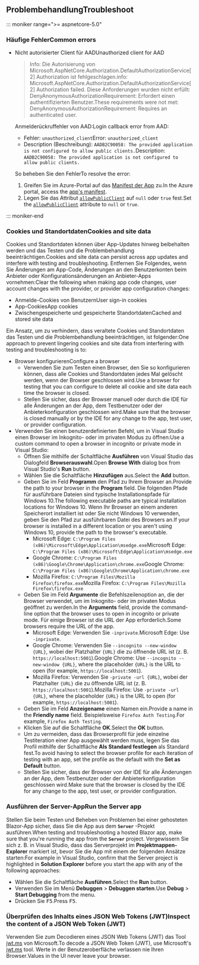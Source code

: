## <a name="troubleshoot"></a><span data-ttu-id="08056-101">Problembehandlung</span><span class="sxs-lookup"><span data-stu-id="08056-101">Troubleshoot</span></span>

::: moniker range=">= aspnetcore-5.0"

### <a name="common-errors"></a><span data-ttu-id="08056-102">Häufige Fehler</span><span class="sxs-lookup"><span data-stu-id="08056-102">Common errors</span></span>

* <span data-ttu-id="08056-103">Nicht autorisierter Client für AAD</span><span class="sxs-lookup"><span data-stu-id="08056-103">Unauthorized client for AAD</span></span>

  > <span data-ttu-id="08056-104">Info: Die Autorisierung von Microsoft.AspNetCore.Authorization.DefaultAuthorizationService[2] Authorization ist fehlgeschlagen.</span><span class="sxs-lookup"><span data-stu-id="08056-104">info: Microsoft.AspNetCore.Authorization.DefaultAuthorizationService[2] Authorization failed.</span></span> <span data-ttu-id="08056-105">Diese Anforderungen wurden nicht erfüllt: DenyAnonymousAuthorizationRequirement: Erfordert einen authentifizierten Benutzer.</span><span class="sxs-lookup"><span data-stu-id="08056-105">These requirements were not met: DenyAnonymousAuthorizationRequirement: Requires an authenticated user.</span></span>

  <span data-ttu-id="08056-106">Anmelderückruffehler von AAD:</span><span class="sxs-lookup"><span data-stu-id="08056-106">Login callback error from AAD:</span></span>

  * <span data-ttu-id="08056-107">Fehler: `unauthorized_client`</span><span class="sxs-lookup"><span data-stu-id="08056-107">Error: `unauthorized_client`</span></span>
  * <span data-ttu-id="08056-108">Description (Beschreibung): `AADB2C90058: The provided application is not configured to allow public clients.`</span><span class="sxs-lookup"><span data-stu-id="08056-108">Description: `AADB2C90058: The provided application is not configured to allow public clients.`</span></span>

  <span data-ttu-id="08056-109">So beheben Sie den Fehler</span><span class="sxs-lookup"><span data-stu-id="08056-109">To resolve the error:</span></span>

  1. <span data-ttu-id="08056-110">Greifen Sie im Azure-Portal auf das [Manifest der App](/azure/active-directory/develop/reference-app-manifest) zu.</span><span class="sxs-lookup"><span data-stu-id="08056-110">In the Azure portal, access the [app's manifest](/azure/active-directory/develop/reference-app-manifest).</span></span>
  1. <span data-ttu-id="08056-111">Legen Sie das Attribut [`allowPublicClient`](/azure/active-directory/develop/reference-app-manifest#allowpublicclient-attribute) auf `null` oder `true` fest.</span><span class="sxs-lookup"><span data-stu-id="08056-111">Set the [`allowPublicClient`](/azure/active-directory/develop/reference-app-manifest#allowpublicclient-attribute) attribute to `null` or `true`.</span></span>

::: moniker-end

### <a name="cookies-and-site-data"></a><span data-ttu-id="08056-112">Cookies und Standortdaten</span><span class="sxs-lookup"><span data-stu-id="08056-112">Cookies and site data</span></span>

<span data-ttu-id="08056-113">Cookies und Standortdaten können über App-Updates hinweg beibehalten werden und das Testen und die Problembehandlung beeinträchtigen.</span><span class="sxs-lookup"><span data-stu-id="08056-113">Cookies and site data can persist across app updates and interfere with testing and troubleshooting.</span></span> <span data-ttu-id="08056-114">Entfernen Sie Folgendes, wenn Sie Änderungen am App-Code, Änderungen an den Benutzerkonten beim Anbieter oder Konfigurationsänderungen an Anbieter-Apps vornehmen:</span><span class="sxs-lookup"><span data-stu-id="08056-114">Clear the following when making app code changes, user account changes with the provider, or provider app configuration changes:</span></span>

* <span data-ttu-id="08056-115">Anmelde-Cookies von Benutzern</span><span class="sxs-lookup"><span data-stu-id="08056-115">User sign-in cookies</span></span>
* <span data-ttu-id="08056-116">App-Cookies</span><span class="sxs-lookup"><span data-stu-id="08056-116">App cookies</span></span>
* <span data-ttu-id="08056-117">Zwischengespeicherte und gespeicherte Standortdaten</span><span class="sxs-lookup"><span data-stu-id="08056-117">Cached and stored site data</span></span>

<span data-ttu-id="08056-118">Ein Ansatz, um zu verhindern, dass veraltete Cookies und Standortdaten das Testen und die Problembehandlung beeinträchtigen, ist folgender:</span><span class="sxs-lookup"><span data-stu-id="08056-118">One approach to prevent lingering cookies and site data from interfering with testing and troubleshooting is to:</span></span>

* <span data-ttu-id="08056-119">Browser konfigurieren</span><span class="sxs-lookup"><span data-stu-id="08056-119">Configure a browser</span></span>
  * <span data-ttu-id="08056-120">Verwenden Sie zum Testen einen Browser, den Sie so konfigurieren können, dass alle Cookies und Standortdaten jedes Mal gelöscht werden, wenn der Browser geschlossen wird.</span><span class="sxs-lookup"><span data-stu-id="08056-120">Use a browser for testing that you can configure to delete all cookie and site data each time the browser is closed.</span></span>
  * <span data-ttu-id="08056-121">Stellen Sie sicher, dass der Browser manuell oder durch die IDE für alle Änderungen an der App, dem Testbenutzer oder der Anbieterkonfiguration geschlossen wird.</span><span class="sxs-lookup"><span data-stu-id="08056-121">Make sure that the browser is closed manually or by the IDE for any change to the app, test user, or provider configuration.</span></span>
* <span data-ttu-id="08056-122">Verwenden Sie einen benutzerdefinierten Befehl, um in Visual Studio einen Browser im Inkognito- oder im privaten Modus zu öffnen:</span><span class="sxs-lookup"><span data-stu-id="08056-122">Use a custom command to open a browser in incognito or private mode in Visual Studio:</span></span>
  * <span data-ttu-id="08056-123">Öffnen Sie mithilfe der Schaltfläche **Ausführen** von Visual Studio das Dialogfeld **Browserauswahl**.</span><span class="sxs-lookup"><span data-stu-id="08056-123">Open **Browse With** dialog box from Visual Studio's **Run** button.</span></span>
  * <span data-ttu-id="08056-124">Wählen Sie die Schaltfläche **Hinzufügen** aus.</span><span class="sxs-lookup"><span data-stu-id="08056-124">Select the **Add** button.</span></span>
  * <span data-ttu-id="08056-125">Geben Sie im Feld **Programm** den Pfad zu Ihrem Browser an.</span><span class="sxs-lookup"><span data-stu-id="08056-125">Provide the path to your browser in the **Program** field.</span></span> <span data-ttu-id="08056-126">Die folgenden Pfade für ausführbare Dateien sind typische Installationspfade für Windows 10.</span><span class="sxs-lookup"><span data-stu-id="08056-126">The following executable paths are typical installation locations for Windows 10.</span></span> <span data-ttu-id="08056-127">Wenn Ihr Browser an einem anderen Speicherort installiert ist oder Sie nicht Windows 10 verwenden, geben Sie den Pfad zur ausführbaren Datei des Browsers an.</span><span class="sxs-lookup"><span data-stu-id="08056-127">If your browser is installed in a different location or you aren't using Windows 10, provide the path to the browser's executable.</span></span>
    * <span data-ttu-id="08056-128">Microsoft Edge: `C:\Program Files (x86)\Microsoft\Edge\Application\msedge.exe`</span><span class="sxs-lookup"><span data-stu-id="08056-128">Microsoft Edge: `C:\Program Files (x86)\Microsoft\Edge\Application\msedge.exe`</span></span>
    * <span data-ttu-id="08056-129">Google Chrome: `C:\Program Files (x86)\Google\Chrome\Application\chrome.exe`</span><span class="sxs-lookup"><span data-stu-id="08056-129">Google Chrome: `C:\Program Files (x86)\Google\Chrome\Application\chrome.exe`</span></span>
    * <span data-ttu-id="08056-130">Mozilla Firefox: `C:\Program Files\Mozilla Firefox\firefox.exe`</span><span class="sxs-lookup"><span data-stu-id="08056-130">Mozilla Firefox: `C:\Program Files\Mozilla Firefox\firefox.exe`</span></span>
  * <span data-ttu-id="08056-131">Geben Sie im Feld **Argumente** die Befehlszeilenoption an, die der Browser verwendet, um im Inkognito- oder im privaten Modus geöffnet zu werden.</span><span class="sxs-lookup"><span data-stu-id="08056-131">In the **Arguments** field, provide the command-line option that the browser uses to open in incognito or private mode.</span></span> <span data-ttu-id="08056-132">Für einige Browser ist die URL der App erforderlich.</span><span class="sxs-lookup"><span data-stu-id="08056-132">Some browsers require the URL of the app.</span></span>
    * <span data-ttu-id="08056-133">Microsoft Edge: Verwenden Sie `-inprivate`.</span><span class="sxs-lookup"><span data-stu-id="08056-133">Microsoft Edge: Use `-inprivate`.</span></span>
    * <span data-ttu-id="08056-134">Google Chrome: Verwenden Sie `--incognito --new-window {URL}`, wobei der Platzhalter `{URL}` die zu öffnende URL ist (z. B. `https://localhost:5001`).</span><span class="sxs-lookup"><span data-stu-id="08056-134">Google Chrome: Use `--incognito --new-window {URL}`, where the placeholder `{URL}` is the URL to open (for example, `https://localhost:5001`).</span></span>
    * <span data-ttu-id="08056-135">Mozilla Firefox: Verwenden Sie `-private -url {URL}`, wobei der Platzhalter `{URL}` die zu öffnende URL ist (z. B. `https://localhost:5001`).</span><span class="sxs-lookup"><span data-stu-id="08056-135">Mozilla Firefox: Use `-private -url {URL}`, where the placeholder `{URL}` is the URL to open (for example, `https://localhost:5001`).</span></span>
  * <span data-ttu-id="08056-136">Geben Sie im Feld **Anzeigename** einen Namen ein.</span><span class="sxs-lookup"><span data-stu-id="08056-136">Provide a name in the **Friendly name** field.</span></span> <span data-ttu-id="08056-137">Beispielsweise `Firefox Auth Testing`.</span><span class="sxs-lookup"><span data-stu-id="08056-137">For example, `Firefox Auth Testing`.</span></span>
  * <span data-ttu-id="08056-138">Klicken Sie auf die Schaltfläche **OK**.</span><span class="sxs-lookup"><span data-stu-id="08056-138">Select the **OK** button.</span></span>
  * <span data-ttu-id="08056-139">Um zu vermeiden, dass das Browserprofil für jede einzelne Testiteration einer App ausgewählt werden muss, legen Sie das Profil mithilfe der Schaltfläche **Als Standard festlegen** als Standard fest.</span><span class="sxs-lookup"><span data-stu-id="08056-139">To avoid having to select the browser profile for each iteration of testing with an app, set the profile as the default with the **Set as Default** button.</span></span>
  * <span data-ttu-id="08056-140">Stellen Sie sicher, dass der Browser von der IDE für alle Änderungen an der App, dem Testbenutzer oder der Anbieterkonfiguration geschlossen wird.</span><span class="sxs-lookup"><span data-stu-id="08056-140">Make sure that the browser is closed by the IDE for any change to the app, test user, or provider configuration.</span></span>

### <a name="run-the-server-app"></a><span data-ttu-id="08056-141">Ausführen der Server-App</span><span class="sxs-lookup"><span data-stu-id="08056-141">Run the Server app</span></span>

<span data-ttu-id="08056-142">Stellen Sie beim Testen und Beheben von Problemen bei einer gehosteten Blazor-App sicher, dass Sie die App aus dem **`Server`** -Projekt ausführen.</span><span class="sxs-lookup"><span data-stu-id="08056-142">When testing and troubleshooting a hosted Blazor app, make sure that you're running the app from the **`Server`** project.</span></span> <span data-ttu-id="08056-143">Vergewissern Sie sich z. B. in Visual Studio, dass das Serverprojekt im **Projektmappen-Explorer** markiert ist, bevor Sie die App mit einem der folgenden Ansätze starten:</span><span class="sxs-lookup"><span data-stu-id="08056-143">For example in Visual Studio, confirm that the Server project is highlighted in **Solution Explorer** before you start the app with any of the following approaches:</span></span>

* <span data-ttu-id="08056-144">Wählen Sie die Schaltfläche **Ausführen**.</span><span class="sxs-lookup"><span data-stu-id="08056-144">Select the **Run** button.</span></span>
* <span data-ttu-id="08056-145">Verwenden Sie im Menü **Debuggen** > **Debuggen starten**.</span><span class="sxs-lookup"><span data-stu-id="08056-145">Use **Debug** > **Start Debugging** from the menu.</span></span>
* <span data-ttu-id="08056-146">Drücken Sie <kbd>F5</kbd>.</span><span class="sxs-lookup"><span data-stu-id="08056-146">Press <kbd>F5</kbd>.</span></span>

### <a name="inspect-the-content-of-a-json-web-token-jwt"></a><span data-ttu-id="08056-147">Überprüfen des Inhalts eines JSON Web Tokens (JWT)</span><span class="sxs-lookup"><span data-stu-id="08056-147">Inspect the content of a JSON Web Token (JWT)</span></span>

<span data-ttu-id="08056-148">Verwenden Sie zum Decodieren eines JSON Web Tokens (JWT) das Tool [jwt.ms](https://jwt.ms/) von Microsoft.</span><span class="sxs-lookup"><span data-stu-id="08056-148">To decode a JSON Web Token (JWT), use Microsoft's [jwt.ms](https://jwt.ms/) tool.</span></span> <span data-ttu-id="08056-149">Werte in der Benutzeroberfläche verlassen nie Ihren Browser.</span><span class="sxs-lookup"><span data-stu-id="08056-149">Values in the UI never leave your browser.</span></span>
